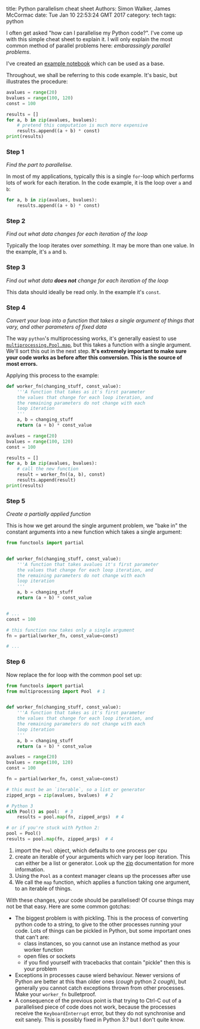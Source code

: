title: Python parallelism cheat sheet
Authors: Simon Walker, James McCormac
date: Tue Jan 10 22:53:24 GMT 2017
category: tech
tags: python

I often get asked "how can I parallelise my Python code?". I've come up
with this simple cheat sheet to explain it. I will only explain the most
common method of parallel problems here: _embarassingly parallel problems_.

I've created an [example notebook][2] which can be used as a base.

Throughout, we shall be referring to this code example. It's basic, but
illustrates the procedure:

```python
avalues = range(20)
bvalues = range(100, 120)
const = 100

results = []
for a, b in zip(avalues, bvalues):
    # pretend this computation is much more expensive
    results.append((a + b) * const)
print(results)
```

### Step 1

_Find the part to parallelise._

In most of my applications, typically this is a single `for`-loop which
performs lots of work for each iteration. In the code example, it is the
loop over `a` and `b`:

```python
for a, b in zip(avalues, bvalues):
    results.append((a + b) * const)
```

### Step 2

_Find out what data changes for each iteration of the loop_

Typically the loop iterates over _something_. It may be more than one
value. In the example, it's `a` and `b`.

### Step 3

_Find out what data **does not** change for each iteration of the loop_

This data should ideally be read only. In the example it's `const`.

### Step 4

_Convert your loop into a function that takes a single argument of
things that vary, and other parameters of fixed data_

The way `python`'s multiprocessing works, it's generally easiest to use
[`multiprocessing.Pool.map`][3], but this takes a function with a single
argument. We'll sort this out in the next step. **It's extremely important
to make sure your code works as before after this conversion. This is
the source of most errors.**

Applying this process to the example:

```python
def worker_fn(changing_stuff, const_value):
    '''A function that takes as it's first parameter
    the values that change for each loop iteration, and
    the remaining parameters do not change with each
    loop iteration
    '''
    a, b = changing_stuff
    return (a + b) * const_value

avalues = range(20)
bvalues = range(100, 120)
const = 100

results = []
for a, b in zip(avalues, bvalues):
    # call the new function
    result = worker_fn((a, b), const)
    results.append(result)
print(results)
```

### Step 5

_Create a partially applied function_

This is how we get around the single argument problem, we "bake in" the
constant arguments into a new function which takes a single argument:

```python
from functools import partial


def worker_fn(changing_stuff, const_value):
    '''A function that takes avalues it's first parameter
    the values that change for each loop iteration, and
    the remaining parameters do not change with each
    loop iteration
    '''
    a, b = changing_stuff
    return (a + b) * const_value


# ...
const = 100

# this function now takes only a single argument
fn = partial(worker_fn, const_value=const)

# ...
```

### Step 6

Now replace the for loop with the common pool set up:

```python
from functools import partial
from multiprocessing import Pool  # 1


def worker_fn(changing_stuff, const_value):
    '''A function that takes as it's first parameter
    the values that change for each loop iteration, and
    the remaining parameters do not change with each
    loop iteration
    '''
    a, b = changing_stuff
    return (a + b) * const_value

avalues = range(20)
bvalues = range(100, 120)
const = 100

fn = partial(worker_fn, const_value=const)

# this must be an `iterable`, so a list or generator
zipped_args = zip(avalues, bvalues)  # 2

# Python 3
with Pool() as pool:  # 3
    results = pool.map(fn, zipped_args)  # 4

# or if you're stuck with Python 2:
pool = Pool()
results = pool.map(fn, zipped_args)  # 4
```

1. import the `Pool` object, which defaults to one process per cpu
2. create an iterable of your arguments which vary per loop iteration.
   This can either be a list or generator. Look up the [zip][1]
   documentation for more information.
3. Using the `Pool` as a context manager cleans up the processes after
   use
4. We call the `map` function, which applies a function taking one
   argument, to an iterable of things.

With these changes, your code should be parallelised! Of course things
may not be that easy. Here are some common gotchas:

* The biggest problem is with pickling. This is the process of
converting python code to a string, to give to the other processes
running your code. Lots of things can be pickled in Python, but some
important ones that can't are:
    * class instances, so you cannot use an instance method as your
    worker function
    * open files or sockets
    * if you find yourself with tracebacks that contain "pickle" then
    this is your problem
* Exceptions in processes cause wierd behaviour. Newer versions of
Python are better at this than older ones (*cough* python 2 *cough*),
but generally you cannot catch exceptions thrown from other processes.
Make your `worker_fn` bulletproof.
* A consequence of the previous point is that trying to Ctrl-C out of a
parallelised piece of code does not work, because the processes receive
the `KeyboardInterrupt` error, but they do not synchronise and exit
sanely. This is possibly fixed in Python 3.? but I don't quite know.

[1]: https://docs.python.org/3/library/functions.html#zip
[2]: http://nbviewer.jupyter.org/gist/mindriot101/a91e3e3f2e8d151b17e931850c2664ef
[3]: https://docs.python.org/3/library/multiprocessing.html#multiprocessing.pool.Pool
